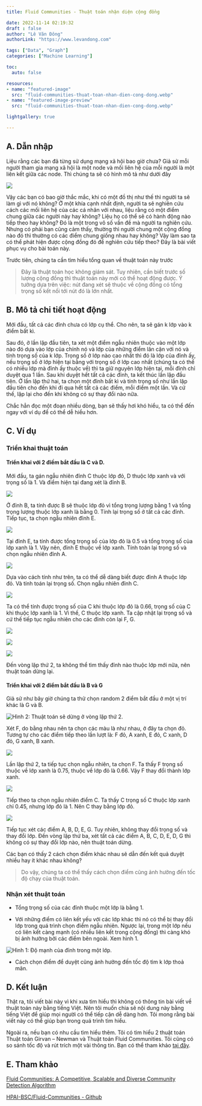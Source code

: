 ```yaml
---
title: Fluid Communities - Thuật toán nhận diện cộng đồng

date: 2022-11-14 02:19:32
draft : false
author: "Lê Văn Đông"
authorLink: "https://www.levandong.com"

tags: ["Data", "Graph"]
categories: ["Machine Learning"]

toc:
  auto: false

resources:
- name: "featured-image"
  src: "fluid-communities-thuat-toan-nhan-dien-cong-dong.webp"
- name: "featured-image-preview"
  src: "fluid-communities-thuat-toan-nhan-dien-cong-dong.webp"

lightgallery: true

---
```


## A. Dẫn nhập

Liệu rằng các bạn đã từng sử dụng mạng xã hội bao giờ chưa? Giả sử mỗi người tham gia mạng xã hội là một node và mối liên hệ của mỗi người là một liên kết giữa các node. Thì chúng ta sẽ có hình mô tả như dưới đây

![](cong-dong.webp)

Vậy các bạn có bao giờ thắc mắc, khi có một đồ thị như thế thì người ta sẽ làm gì với nó không? Ở một khía cạnh nhất định, người ta sẽ nghiên cứu cách các mối liên hệ của các cá nhân với nhau, liệu rằng có một điểm chung giữa các người này hay không? Liệu họ có thể sẽ có hành động nào tiếp theo hay không? Đó là một trong vô số vấn đề mà người ta nghiên cứu. Nhưng có phải bạn cũng cảm thấy, thường thì người chung một cộng đồng nào đó thì thường có các điểm chung giống nhau hay không? Vậy làm sao ta có thể phát hiện được cộng đồng đó để nghiên cứu tiếp theo? Đây là bài viết phục vụ cho bài toán này.

Trước tiên, chúng ta cần tìm hiểu tổng quan về thuật toán này trước

>  Đây là thuật toán học không giám sát. Tuy nhiên, cần biết trước số lượng cộng đồng thì thuật toán này mới có thể hoạt động được. Ý tưởng dựa trên việc: nút đang xét sẽ thuộc về cộng đồng có tổng trọng số kết nối tới nút đó là lớn nhất.


## B. Mô tả chi tiết hoạt động

Mới đầu, tất cả các đỉnh chưa có lớp cụ thể. Cho nên, ta sẽ gán k lớp vào k điểm bất kì.

Sau đó, ở lần lặp đầu tiên, ta xét một điểm ngẫu nhiên thuộc vào một lớp nào đó dựa vào lớp của chính nó và lớp của những điểm lân cận với nó và tính trọng số của k lớp. Trọng số ở lớp nào cao nhất thì đó là lớp của đỉnh ấy, nếu trọng số ở lớp hiện tại bằng với trọng số ở lớp cao nhất (chúng ta có thể có nhiều lớp mà đỉnh ấy thuộc về) thì ta giữ nguyên lớp hiện tại, mỗi đỉnh chỉ duyệt qua 1 lần. Sau khi duyệt hết tất cả các đỉnh, ta kết thúc lần lặp đầu tiên. Ở lần lặp thứ hai, ta chọn một đỉnh bất kì và tính trọng số như lần lặp đầu tiên cho đến khi đi qua hết tất cả các điểm, mỗi điểm một lần. Và cứ thế, lặp lại cho đến khi không có sự thay đổi nào nữa.

Chắc hẳn đọc một đoạn nhiều dòng, bạn sẽ thấy hơi khó hiểu, ta có thể đến ngay với ví dụ để có thể dễ hiểu hơn.

## C. Ví dụ

### Triển khai thuật toán

#### Triển khai với 2 điềm bắt đầu là C và D.

Mới đầu, ta gán ngẫu nhiên đỉnh C thuộc lớp đỏ, D thuộc lớp xanh và với trọng số là 1. Và điểm hiện tại đang xét là đỉnh B.

![](1.webp)

Ở đỉnh B, ta tính được B sẽ thuộc lớp đỏ vì tổng trọng lượng bằng 1 và tổng trọng lượng thuộc lớp xanh là bằng 0. Tính lại trọng số ở tất cả các đỉnh. Tiếp tục, ta chọn ngẫu nhiên đỉnh E.

![](2.webp)

Tại đỉnh E, ta tính được tổng trọng số của lớp đỏ là 0.5 và tổng trọng số của lớp xanh là 1. Vậy nên, đỉnh E thuộc về lớp xanh. Tính toán lại trọng số và chọn ngẫu nhiên đỉnh A.

![](3.webp)

Dựa vào cách tính như trên, ta có thể dễ dàng biết được đỉnh A thuộc lớp đỏ. Và tính toán lại trọng số. Chọn ngẫu nhiên đỉnh C.

![](4.webp)

Ta có thể tính được trọng số của C khi thuộc lớp đỏ là 0.66, trọng số của C khi thuộc lớp xanh là 1. Vì thế, C thuộc lớp xanh. Ta cập nhật lại trọng số và cứ thế tiếp tục ngẫu nhiên cho các đỉnh còn lại F, G.

![](5.webp)

![](6.webp)

![](7.webp)

Đến vòng lặp thứ 2, ta không thể tìm thấy đỉnh nào thuộc lớp mới nữa, nên thuật toán dừng lại.


#### Triển khai với 2 điểm bắt đầu là B và G

Giả sử như bây giờ chúng ta thử chọn random 2 điểm bắt đầu ở một vị trí khác là G và B.

![Hình 2: Thuật toán sẽ dừng ở vòng lặp thứ 2.](9.webp)

Xét F, do bằng nhau nên ta chọn các màu là như nhau, ở đây ta chọn đỏ. Tương tự cho các điểm tiếp theo lần lượt là: F đỏ, A xanh, E đỏ, C xanh, D đỏ, G xanh, B xanh.

![](10.webp)

Lần lặp thứ 2, ta tiếp tục chọn ngẫu nhiên, ta chọn F. Ta thấy F trọng số thuộc về lớp xanh là 0.75, thuộc về lớp đỏ là 0.66. Vậy F thay đổi thành lớp xanh.

![](11.webp)

Tiếp theo ta chọn ngẫu nhiên điểm C. Ta thấy C trọng số C thuộc lớp xanh chỉ 0.45, nhưng lớp đỏ là 1. Nên C thay bằng lớp đỏ.

![](12.webp)

Tiếp tục xét các điểm A, B, D, E, G. Tuy nhiên, không thay đổi trọng số và thay đổi lớp. Đến vòng lặp thứ ba, xét tất cả các điểm A, B, C, D, E, D, G thì không có sự thay đổi lớp nào, nên thuật toán dừng.

Các bạn có thấy 2 cách chọn điểm khác nhau sẽ dẫn đến kết quả duyệt nhiều hay ít khác nhau không? 

> Do vậy, chúng ta có thể thấy cách chọn điểm cũng ảnh hưởng đến tốc độ chạy của thuật toán.

### Nhận xét thuật toán

- Tổng trọng số của các đỉnh thuộc một lớp là bằng 1.

- Với những điểm có liên kết yếu với các lớp khác thì nó có thể bị thay đổi lớp trong quá trình chọn điểm ngẫu nhiên. Ngược lại, trong một lớp nếu có liên kết càng mạnh (có nhiều liên kết trong cộng đồng) thì càng khó bị ảnh hưởng bởi các điểm bên ngoài. Xem hình 1.

![Hình 1: Độ mạnh của đỉnh trong một lớp.](8.webp)

- Cách chọn điểm để duyệt cũng ảnh hưởng đến tốc độ tìm k lớp thoả mãn.

## D. Kết luận

Thật ra, tôi viết bài này vì khi xưa tìm hiểu thì không có thông tin bài viết về thuật toán này bằng tiếng Việt. Nên tôi muốn chia sẽ nội dung này bằng tiếng Việt để giúp mọi người có thể tiếp cận dễ dàng hơn. Tôi mong rằng bài viết này có thể giúp bạn trong quá trình tìm hiểu.

Ngoài ra, nếu bạn có nhu cầu tìm hiểu thêm. Tôi có tìm hiểu 2 thuật toán Thuật toán Girvan – Newman và Thuật toán Fluid Communities. Tôi cũng có so sánh tốc độ và rút trích một vài thông tin. Bạn có thể tham khảo [tại đây](https://1drv.ms/b/s!Ar_yOq_BzQ59hY53jEYkl_cOdw6Y-w?e=V4sFFb).

## E. Tham khảo

[Fluid Communities: A Competitive, Scalable and Diverse Community Detection Algorithm](https://www.pnas.org/doi/epdf/10.1073/pnas.122653799)

[HPAI-BSC/Fluid-Communities - Github](https://github.com/HPAI-BSC/Fluid-Communities)
